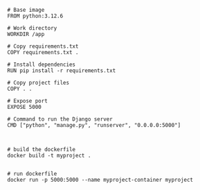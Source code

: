 
    # Base image
    FROM python:3.12.6

    # Work directory
    WORKDIR /app

    # Copy requirements.txt
    COPY requirements.txt .

    # Install dependencies
    RUN pip install -r requirements.txt

    # Copy project files
    COPY . .

    # Expose port
    EXPOSE 5000

    # Command to run the Django server
    CMD ["python", "manage.py", "runserver", "0.0.0.0:5000"]



    # build the dockerfile
    docker build -t myproject .


    # run dockerfile
    docker run -p 5000:5000 --name myproject-container myproject
